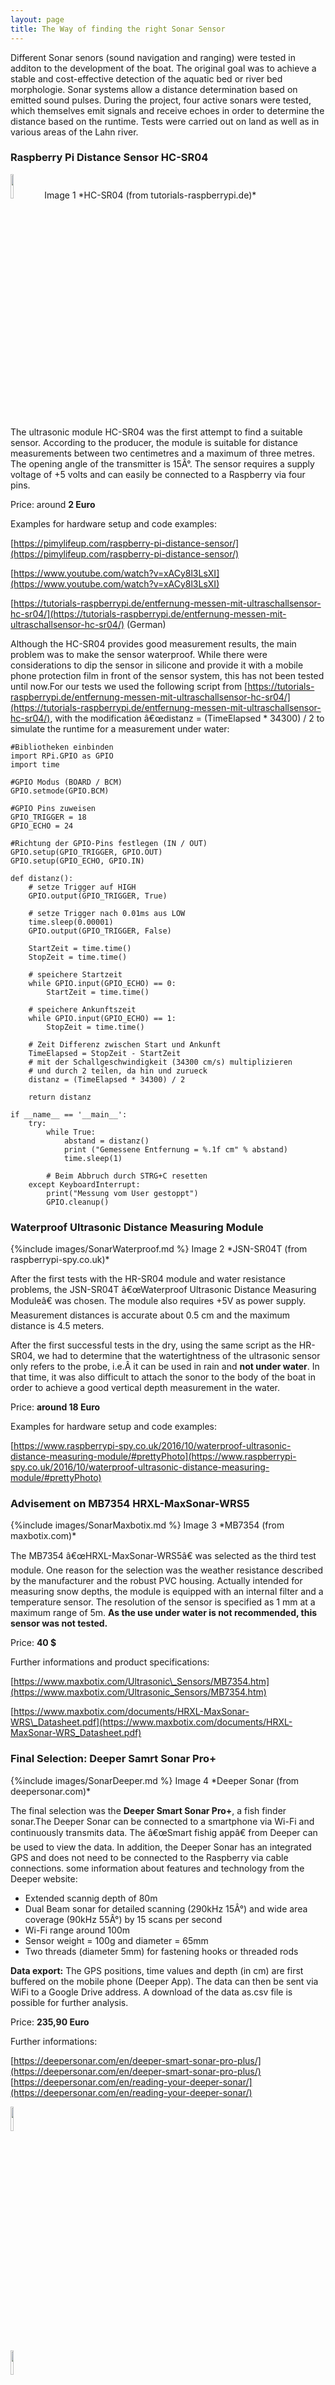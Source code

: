 ```yaml
---
layout: page
title: The Way of finding the right Sonar Sensor
---
```


Different Sonar senors (sound navigation and ranging) were tested in additon to the development of the boat. The original goal was to achieve a stable and cost-effective detection of the aquatic bed or river bed morphologie. Sonar systems allow a distance determination based on emitted sound pulses. During the project, four active sonars were tested, which themselves emit signals and receive echoes in order to determine the distance based on the runtime. Tests were carried out on land as well as in various areas of the Lahn river.

### Raspberry Pi Distance Sensor HC-SR04

<span class="image left">
      <img src={%include images/SonarRaspi.md %} width="10%" height="10%" alt=""/>
      Image 1 *HC-SR04 (from tutorials-raspberrypi.de)*
</span>

The ultrasonic module HC-SR04 was the first attempt to find a suitable sensor. According to the producer, the module is suitable for distance measurements between two centimetres and a maximum of three metres. The opening angle of the transmitter is 15Â°. The sensor requires a supply voltage of +5 volts and can easily be connected to a Raspberry via four pins.

Price: around **2 Euro**

Examples for hardware setup and code examples:

[https://pimylifeup.com/raspberry-pi-distance-sensor/](https://pimylifeup.com/raspberry-pi-distance-sensor/)

[https://www.youtube.com/watch?v=xACy8l3LsXI](https://www.youtube.com/watch?v=xACy8l3LsXI)

[https://tutorials-raspberrypi.de/entfernung-messen-mit-ultraschallsensor-hc-sr04/](https://tutorials-raspberrypi.de/entfernung-messen-mit-ultraschallsensor-hc-sr04/) (German)

Although the HC-SR04 provides good measurement results, the main problem was to make the sensor waterproof. While there were considerations to dip the sensor in silicone and provide it with a mobile phone protection film in front of the sensor system, this has not been tested until now.For our tests we used the following script from [https://tutorials-raspberrypi.de/entfernung-messen-mit-ultraschallsensor-hc-sr04/](https://tutorials-raspberrypi.de/entfernung-messen-mit-ultraschallsensor-hc-sr04/), with the modification â€œdistanz = (TimeElapsed \* 34300) / 2 to simulate the runtime for a measurement under water:

    #Bibliotheken einbinden
    import RPi.GPIO as GPIO
    import time
     
    #GPIO Modus (BOARD / BCM)
    GPIO.setmode(GPIO.BCM)
     
    #GPIO Pins zuweisen
    GPIO_TRIGGER = 18
    GPIO_ECHO = 24
     
    #Richtung der GPIO-Pins festlegen (IN / OUT)
    GPIO.setup(GPIO_TRIGGER, GPIO.OUT)
    GPIO.setup(GPIO_ECHO, GPIO.IN)
     
    def distanz():
        # setze Trigger auf HIGH
        GPIO.output(GPIO_TRIGGER, True)
     
        # setze Trigger nach 0.01ms aus LOW
        time.sleep(0.00001)
        GPIO.output(GPIO_TRIGGER, False)
     
        StartZeit = time.time()
        StopZeit = time.time()
     
        # speichere Startzeit
        while GPIO.input(GPIO_ECHO) == 0:
            StartZeit = time.time()
     
        # speichere Ankunftszeit
        while GPIO.input(GPIO_ECHO) == 1:
            StopZeit = time.time()
     
        # Zeit Differenz zwischen Start und Ankunft
        TimeElapsed = StopZeit - StartZeit
        # mit der Schallgeschwindigkeit (34300 cm/s) multiplizieren
        # und durch 2 teilen, da hin und zurueck
        distanz = (TimeElapsed * 34300) / 2
     
        return distanz
     
    if __name__ == '__main__':
        try:
            while True:
                abstand = distanz()
                print ("Gemessene Entfernung = %.1f cm" % abstand)
                time.sleep(1)
     
            # Beim Abbruch durch STRG+C resetten
        except KeyboardInterrupt:
            print("Messung vom User gestoppt")
            GPIO.cleanup()      

### Waterproof Ultrasonic Distance Measuring Module

<span class="image right">
    {%include images/SonarWaterproof.md %}
    Image 2 *JSN-SR04T (from raspberrypi-spy.co.uk)*
</span>

After the first tests with the HR-SR04 module and water resistance problems, the JSN-SR04T â€œWaterproof Ultrasonic Distance Measuring Moduleâ€ was chosen. The module also requires +5V as power supply. Measurement distances is accurate about 0.5 cm and the maximum distance is 4.5 meters.

After the first successful tests in the dry, using the same script as the HR-SR04, we had to determine that the watertightness of the ultrasonic sensor only refers to the probe, i.e.Â it can be used in rain and **not under water**. In that time, it was also difficult to attach the sonor to the body of the boat in order to achieve a good vertical depth measurement in the water.

Price: **around 18 Euro**

Examples for hardware setup and code examples:

[https://www.raspberrypi-spy.co.uk/2016/10/waterproof-ultrasonic-distance-measuring-module/#prettyPhoto](https://www.raspberrypi-spy.co.uk/2016/10/waterproof-ultrasonic-distance-measuring-module/#prettyPhoto)

### Advisement on MB7354 HRXL-MaxSonar-WRS5

<span class="image left">
    {%include images/SonarMaxbotix.md %}
    Image 3 *MB7354 (from maxbotix.com)*
</span>

The MB7354 â€œHRXL-MaxSonar-WRS5â€ was selected as the third test module. One reason for the selection was the weather resistance described by the manufacturer and the robust PVC housing. Actually intended for measuring snow depths, the module is equipped with an internal filter and a temperature sensor. The resolution of the sensor is specified as 1 mm at a maximum range of 5m. **As the use under water is not recommended, this sensor was not tested.**

Price: **40 $**

Further informations and product specifications:

[https://www.maxbotix.com/Ultrasonic\_Sensors/MB7354.htm](https://www.maxbotix.com/Ultrasonic_Sensors/MB7354.htm)

[https://www.maxbotix.com/documents/HRXL-MaxSonar-WRS\_Datasheet.pdf](https://www.maxbotix.com/documents/HRXL-MaxSonar-WRS_Datasheet.pdf)

### **Final Selection**: Deeper Samrt Sonar Pro+

<span class="image fit">
    {%include images/SonarDeeper.md %}
</span>
Image 4 *Deeper Sonar (from deepersonar.com)* 

The final selection was the **Deeper Smart Sonar Pro+**, a fish finder sonar.The Deeper Sonar can be connected to a smartphone via Wi-Fi and continuously transmits data. The â€œSmart fishig appâ€ from Deeper can be used to view the data. In addition, the Deeper Sonar has an integrated GPS and does not need to be connected to the Raspberry via cable connections. some information about features and technology from the Deeper website:

*   Extended scannig depth of 80m
*   Dual Beam sonar for detailed scanning (290kHz 15Â°) and wide area coverage (90kHz 55Â°) by 15 scans per second
*   Wi-Fi range around 100m
*   Sensor weight = 100g and diameter = 65mm
*   Two threads (diameter 5mm) for fastening hooks or threaded rods

**Data export:** The GPS positions, time values and depth (in cm) are first buffered on the mobile phone (Deeper App). The data can then be sent via WiFi to a Google Drive address. A download of the data as.csv file is possible for further analysis.

Price: **235,90 Euro**

Further informations:

[https://deepersonar.com/en/deeper-smart-sonar-pro-plus/](https://deepersonar.com/en/deeper-smart-sonar-pro-plus/) [https://deepersonar.com/en/reading-your-deeper-sonar/](https://deepersonar.com/en/reading-your-deeper-sonar/)

<div class="box alt">
				<div class="row 50% uniform">
              <div class="6u 12u$(medium) "><span class="image fit"><img src={%include images/SonarDeeperFun1.md %} width="10%" height="10%" alt=""/></span></div>
              <div class="6u 12u$(medium) "><span class="image fit"><img src={%include images/SonarDeeperFun2.md %} width="10%" height="10%" alt=""/></span></div>
        </div>
</div>

Image 5/6 *Function Deeper Sonar (from deepersonar.com)*

### **Deeper** tests and attachment to the boat

<span class="image right">
    <img src={%include images/SonarRoboarm.md %} width="10%" height="10%" alt=""/>
    Image 7 *Robot Arm (design by JHKBuilder 2018)*
</span>


**1\. First Attachment**

The first attachment to the original self printed boat body worked with a simple line or fishing line. The distance between boat and deeper was about 1m. The function of the Deeper and the accuracy of the depth determination could therefore be tested on the Lahn river while it was in motion. The only problem was the GPS connection. Due to the deeperâ€™s strong buoyancy and the boatâ€™s stern waves, the deeper often came under water and interrupting the GPS signal.

**2\. Second Attachment**

To prevent the deeper from swaying too much on the water surface, the idea of attaching the deeper to a robot arm was born. After a short search, the â€œRobot Arm (SG90)â€ was printed on the 3D printer. This should gently press the deeper onto the surface of the water to prevent build-up. Furthermore, the deeper could have been lifted out of the water if the sensor was not needed. The robot arm was too weak to lift the 100g deeper and the load too light to keep the deeper on the water surface.

**Robot Arm (SG90)** [https://www.thingiverse.com/thing:2848795](https://www.thingiverse.com/thing:2848795) (.stl data available here)

<span class="image fit">
    {%include images/SonarDeeperRobo.md %}
    Image 8 *Deeper attachment by Robot Arm*
</span>

**3\. Third Attachent at the final catermaran**

The Deeper was attached to the final Katerman by a simple and effective system (see Image 9 and 10). A threaded rod (diameter 5mm) was fixed on the thread integrated in the deeper and locked with a nut. The length of the threaded rod and the weight of the nuts used now determines the load which keeps the deeper constantly on the water surface. The threaded rod is covered with insulating tape to prevent it from sticking. The deepener can be secured with a cord and the supplied fastening ring.

<div class="box alt">
				<div class="row 50% uniform">
              <div class="6u 12u$(medium) "><span class="image fit"><img src={%include images/SonarDeeperAtt1.md %} width="10%" height="10%" alt=""/></span></div>
              <div class="6u 12u$(medium) "><span class="image fit"><img src={%include images/SonarDeeperAtt2.md %} width="10%" height="10%" alt=""/></span></div>
        </div>
</div>
Image 9/10 *Deeper attachment by threaded bolt*

<ul class="pagination">
        <li><span class="button">Prev</span></li>
        <li><a href="{{ 'Overview.html | absolute_url }}" class="page active">1</a></li>
        <li><a href="{{ 'sonarsensor.html' | absolute_url }}" class="page active">2</a></li>
        <li><a href="{{ 'lidar.html' | absolute_url }}" class="page active">3</a></li>
        <li><a href="{{ 'cam.html' | absolute_url }}" class="page active">4</a></li>
        <li><a href="{{ 'temperature.html' | absolute_url }}" class="page active">5</a></li>
        <li><span class="button">Next</span></li>
</ul>